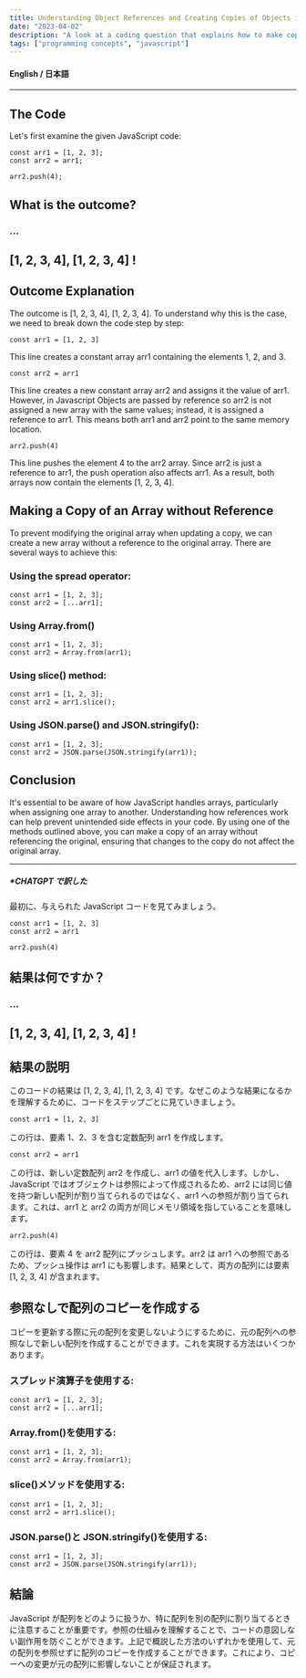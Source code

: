 ```yaml
---
title: Understanding Object References and Creating Copies of Objects in JavaScript
date: "2023-04-02"
description: "A look at a coding question that explains how to make copies of objects in Javascript"
tags: ["programming concepts", "javascript"]
---
```


#### English / 日本語　

<hr>

## The Code

Let's first examine the given JavaScript code:

```
const arr1 = [1, 2, 3];
const arr2 = arr1;

arr2.push(4);

```

## What is the outcome?

### ...

## [1, 2, 3, 4], [1, 2, 3, 4] !

## Outcome Explanation

The outcome is [1, 2, 3, 4], [1, 2, 3, 4]. To understand why this is the case, we need to break down the code step by step:

`const arr1 = [1, 2, 3]`

This line creates a constant array arr1 containing the elements 1, 2, and 3.

`const arr2 = arr1`

This line creates a new constant array arr2 and assigns it the value of arr1. However, in Javascript Objects are passed by reference so arr2 is not assigned a new array with the same values; instead, it is assigned a reference to arr1. This means both arr1 and arr2 point to the same memory location.

`arr2.push(4)`

This line pushes the element 4 to the arr2 array. Since arr2 is just a reference to arr1, the push operation also affects arr1. As a result, both arrays now contain the elements [1, 2, 3, 4].

## Making a Copy of an Array without Reference

To prevent modifying the original array when updating a copy, we can create a new array without a reference to the original array. There are several ways to achieve this:

### Using the spread operator:

```
const arr1 = [1, 2, 3];
const arr2 = [...arr1];

```

### Using Array.from()

```
const arr1 = [1, 2, 3];
const arr2 = Array.from(arr1);
```

### Using slice() method:

```
const arr1 = [1, 2, 3];
const arr2 = arr1.slice();

```

### Using JSON.parse() and JSON.stringify():

```
const arr1 = [1, 2, 3];
const arr2 = JSON.parse(JSON.stringify(arr1));
```

## Conclusion

It's essential to be aware of how JavaScript handles arrays, particularly when assigning one array to another. Understanding how references work can help prevent unintended side effects in your code. By using one of the methods outlined above, you can make a copy of an array without referencing the original, ensuring that changes to the copy do not affect the original array.

<hr>

##### \*CHATGPT で訳した

最初に、与えられた JavaScript コードを見てみましょう。

```
const arr1 = [1, 2, 3]
const arr2 = arr1

arr2.push(4)
```

## 結果は何ですか？

### ...

## [1, 2, 3, 4], [1, 2, 3, 4] !

## 結果の説明

このコードの結果は [1, 2, 3, 4], [1, 2, 3, 4] です。なぜこのような結果になるかを理解するために、コードをステップごとに見ていきましょう。

`const arr1 = [1, 2, 3]`

この行は、要素 1、2、3 を含む定数配列 arr1 を作成します。

`const arr2 = arr1`

この行は、新しい定数配列 arr2 を作成し、arr1 の値を代入します。しかし、JavaScript ではオブジェクトは参照によって作成されるため、arr2 には同じ値を持つ新しい配列が割り当てられるのではなく、arr1 への参照が割り当てられます。これは、arr1 と arr2 の両方が同じメモリ領域を指していることを意味します。

`arr2.push(4)`

この行は、要素 4 を arr2 配列にプッシュします。arr2 は arr1 への参照であるため、プッシュ操作は arr1 にも影響します。結果として、両方の配列には要素 [1, 2, 3, 4] が含まれます。

## 参照なしで配列のコピーを作成する

コピーを更新する際に元の配列を変更しないようにするために、元の配列への参照なしで新しい配列を作成することができます。これを実現する方法はいくつかあります。

### スプレッド演算子を使用する:

```
const arr1 = [1, 2, 3];
const arr2 = [...arr1];

```

### Array.from()を使用する:

```
const arr1 = [1, 2, 3];
const arr2 = Array.from(arr1);
```

### slice()メソッドを使用する:

```
const arr1 = [1, 2, 3];
const arr2 = arr1.slice();

```

### JSON.parse()と JSON.stringify()を使用する:

```
const arr1 = [1, 2, 3];
const arr2 = JSON.parse(JSON.stringify(arr1));
```

## 結論

JavaScript が配列をどのように扱うか、特に配列を別の配列に割り当てるときに注意することが重要です。参照の仕組みを理解することで、コードの意図しない副作用を防ぐことができます。上記で概説した方法のいずれかを使用して、元の配列を参照せずに配列のコピーを作成することができます。これにより、コピーへの変更が元の配列に影響しないことが保証されます。
